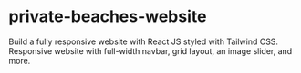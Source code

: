 # private-beaches-website
Build a fully responsive website with React JS styled with Tailwind CSS. Responsive website with full-width navbar,  grid layout, an image slider, and more. 
